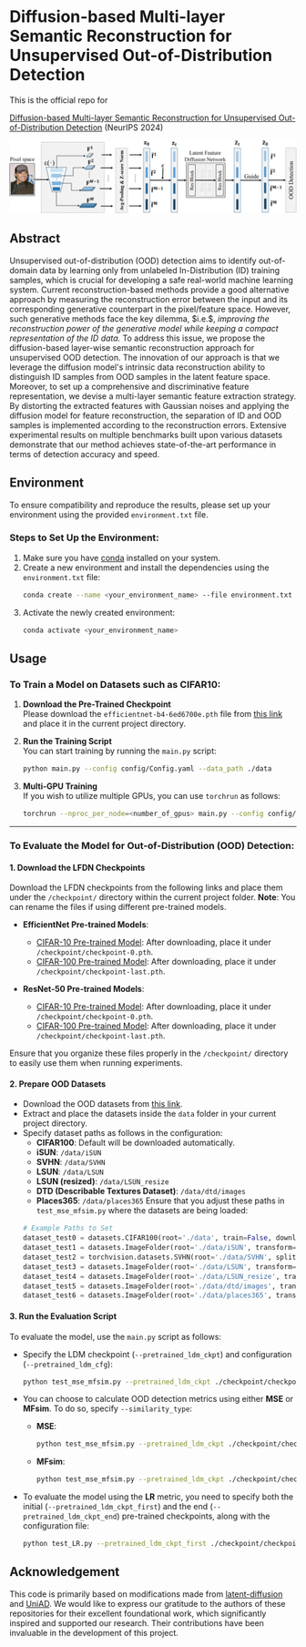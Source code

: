 # Diffusion-based Multi-layer Semantic Reconstruction for Unsupervised Out-of-Distribution Detection

This is the official repo for

[Diffusion-based Multi-layer Semantic Reconstruction for Unsupervised Out-of-Distribution Detection](https://arxiv.org/abs/2411.10701) (NeurIPS 2024)

![](./5-21g1_00.png)


## Abstract

Unsupervised out-of-distribution (OOD) detection aims to identify out-of-domain data by learning only from unlabeled In-Distribution (ID) training samples, which is crucial for developing a safe real-world machine learning system. Current reconstruction-based methods provide a good alternative approach by measuring the reconstruction error between the input and its corresponding generative counterpart in the pixel/feature space. However, such generative methods face the key dilemma, \$i.e.\$, *improving the reconstruction power of the generative model while keeping a compact representation of the ID data.* To address this issue, we propose the diffusion-based layer-wise semantic reconstruction approach for unsupervised OOD detection. The innovation of our approach is that we leverage the diffusion model's intrinsic data reconstruction ability to distinguish ID samples from OOD samples in the latent feature space. Moreover, to set up a comprehensive and discriminative feature representation, we devise a multi-layer semantic feature extraction strategy. By distorting the extracted features with Gaussian noises and applying the diffusion model for feature reconstruction, the separation of ID and OOD samples is implemented according to the reconstruction errors. Extensive experimental results on multiple benchmarks built upon various datasets demonstrate that our method achieves state-of-the-art performance in terms of detection accuracy and speed.

## Environment

To ensure compatibility and reproduce the results, please set up your environment using the provided `environment.txt` file.

### Steps to Set Up the Environment:

1. Make sure you have [conda](https://docs.conda.io/en/latest/miniconda.html) installed on your system.
2. Create a new environment and install the dependencies using the `environment.txt` file:
   ```sh
   conda create --name <your_environment_name> --file environment.txt
   ```
3. Activate the newly created environment:
   ```sh
   conda activate <your_environment_name>
   ```

## Usage

### To Train a Model on Datasets such as CIFAR10:

1. **Download the Pre-Trained Checkpoint**\
   Please download the `efficientnet-b4-6ed6700e.pth` file from [this link](https://drive.google.com/file/d/1yAQbBQQtiMvhDYWuXTXdGv5uE9enDdKD/view?usp=drive_link) and place it in the current project directory.

2. **Run the Training Script**\
   You can start training by running the `main.py` script:

   ```bash
   python main.py --config config/Config.yaml --data_path ./data
   ```

3. **Multi-GPU Training**\
   If you wish to utilize multiple GPUs, you can use `torchrun` as follows:

   ```bash
   torchrun --nproc_per_node=<number_of_gpus> main.py --config config/Config.yaml --data_path ./data
   ```

---

### To Evaluate the Model for Out-of-Distribution (OOD) Detection:

#### 1. **Download the LFDN Checkpoints**

Download the LFDN checkpoints from the following links and place them under the `/checkpoint/` directory within the current project folder. **Note**: You can rename the files if using different pre-trained models.

- **EfficientNet Pre-trained Models**:

  - [CIFAR-10 Pre-trained Model](https://drive.google.com/file/d/1gHCo53lsiUpFVdKt-XIKV8v7vingNfNp/view?usp=sharing): After downloading, place it under `/checkpoint/checkpoint-0.pth`.
  - [CIFAR-100 Pre-trained Model](https://drive.google.com/file/d/1gHCo53lsiUpFVdKt-XIKV8v7vingNfNp/view?usp=sharing): After downloading, place it under `/checkpoint/checkpoint-last.pth`.

- **ResNet-50 Pre-trained Models**:

  - [CIFAR-10 Pre-trained Model](https://drive.google.com/file/d/14ABPzI-TI-N6wyp9dCYD9bC6V_7y3vA3/view?usp=drive_link): After downloading, place it under `/checkpoint/checkpoint-0.pth`.
  - [CIFAR-100 Pre-trained Model](https://drive.google.com/file/d/1cNvRsIG-SMuPkkh5oxSPa3w6fXjSkdrt/view?usp=drive_link): After downloading, place it under `/checkpoint/checkpoint-last.pth`.

Ensure that you organize these files properly in the `/checkpoint/` directory to easily use them when running experiments.

#### 2. **Prepare OOD Datasets**

- Download the OOD datasets from [this link](https://drive.google.com/file/d/1uTtyywjKurfQnQG9jFjYVKjUFthUI8Qd/view?usp=drive_link).
- Extract and place the datasets inside the `data` folder in your current project directory.
- Specify dataset paths as follows in the configuration:
  - **CIFAR100**: Default will be downloaded automatically.
  - **iSUN**: `/data/iSUN`
  - **SVHN**: `/data/SVHN`
  - **LSUN**: `/data/LSUN`
  - **LSUN (resized)**: `/data/LSUN_resize`
  - **DTD (Describable Textures Dataset)**: `/data/dtd/images`
  - **Places365**: `/data/places365`
  Ensure that you adjust these paths in `test_mse_mfsim.py` where the datasets are being loaded:
  ```python
  # Example Paths to Set
  dataset_test0 = datasets.CIFAR100(root='./data', train=False, download=True, transform=transform_train)
  dataset_test1 = datasets.ImageFolder(root='./data/iSUN', transform=transform_train)
  dataset_test2 = torchvision.datasets.SVHN(root='./data/SVHN', split='test', download=True, transform=transform_train)
  dataset_test3 = datasets.ImageFolder(root='./data/LSUN', transform=transform_train)
  dataset_test4 = datasets.ImageFolder(root='./data/LSUN_resize', transform=transform_train)
  dataset_test5 = datasets.ImageFolder(root='./data/dtd/images', transform=transform_train)
  dataset_test6 = datasets.ImageFolder(root='./data/places365', transform=transform_train)
  ```

#### 3. **Run the Evaluation Script**

To evaluate the model, use the `main.py` script as follows:

- Specify the LDM checkpoint (`--pretrained_ldm_ckpt`) and configuration (`--pretrained_ldm_cfg`):

  ```bash
  python test_mse_mfsim.py --pretrained_ldm_ckpt ./checkpoint/checkpoint-last.pth --pretrained_ldm_cfg config/Config.yaml --data_path ./data --evaluate
  ```

- You can choose to calculate OOD detection metrics using either **MSE** or **MFsim**. To do so, specify `--similarity_type`:

  - **MSE**:
    ```bash
    python test_mse_mfsim.py --pretrained_ldm_ckpt ./checkpoint/checkpoint-last.pth --pretrained_ldm_cfg config/Config.yaml --data_path ./data --evaluate --similarity_type MSE
    ```
  - **MFsim**:
    ```bash
    python test_mse_mfsim.py --pretrained_ldm_ckpt ./checkpoint/checkpoint-last.pth --pretrained_ldm_cfg config/Config.yaml --data_path ./data --evaluate --similarity_type MFsim
    ```

- To evaluate the model using the **LR** metric, you need to specify both the initial (`--pretrained_ldm_ckpt_first`) and the end (`--pretrained_ldm_ckpt_end`) pre-trained checkpoints, along with the configuration file:

  ```bash
  python test_LR.py --pretrained_ldm_ckpt_first ./checkpoint/checkpoint-0.pth --pretrained_ldm_ckpt_end ./checkpoint/checkpoint-last.pth --pretrained_ldm_cfg config/Config.yaml --data_path ./data --evaluate --similarity_type MFsim
  ```

## Acknowledgement

This code is primarily based on modifications made from [latent-diffusion](https://github.com/CompVis/latent-diffusion) and [UniAD](https://github.com/zhiyuanyou/UniAD). We would like to express our gratitude to the authors of these repositories for their excellent foundational work, which significantly inspired and supported our research. Their contributions have been invaluable in the development of this project.

